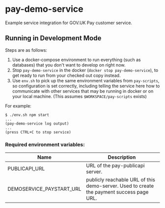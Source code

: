 # pay-demo-service
Example service integration for GOV.UK Pay customer service.

## Running in Development Mode

Steps are as follows:

1. Use a docker-compose environment to run everything (such as databases) that you don't want to develop on right now.
2. Stop `pay-demo-service` in the docker (`docker stop pay-demo-service`), to get ready to run from your checked out copy instead.
3. Use `env.sh` to pick up the same environment variables from `pay-scripts`, so configuration is set correctly, including telling the service here how to communicate with other services that may be running in docker or on your local machine. (This assumes `$WORKSPACE/pay-scripts` exists)

For example:

```
$ ./env.sh npm start
...
(pay-demo-service log output)
...
(press CTRL+C to stop service)
```

### Required environment variables:

| Name | Description |
| ---- | ----------- |
| PUBLICAPI_URL | URL of the pay-publicapi server. |
| DEMOSERVICE_PAYSTART_URL | publicly reachable URL of this demo-server. Used to create the payment success page URL. |
